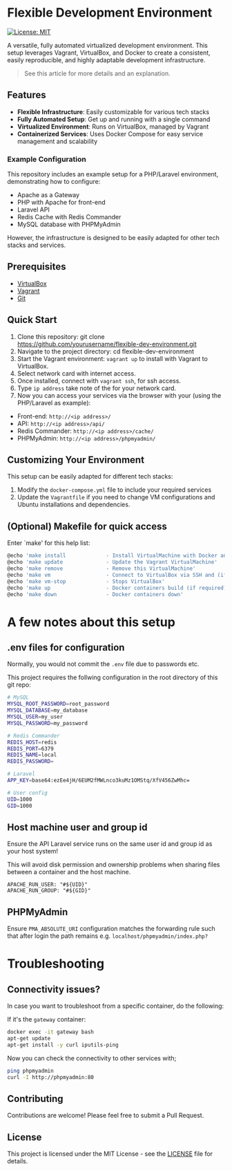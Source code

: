 # Flexible Development Environment

[![License: MIT](https://img.shields.io/badge/License-MIT-yellow.svg)](https://opensource.org/licenses/MIT)

A versatile, fully automated virtualized development environment. This setup leverages Vagrant, VirtualBox, and Docker to create a consistent, easily reproducible, and highly adaptable development infrastructure.

> See this article for more details and an explanation.

## Features

- **Flexible Infrastructure**: Easily customizable for various tech stacks
- **Fully Automated Setup**: Get up and running with a single command
- **Virtualized Environment**: Runs on VirtualBox, managed by Vagrant
- **Containerized Services**: Uses Docker Compose for easy service management and scalability

### Example Configuration

This repository includes an example setup for a PHP/Laravel environment, demonstrating how to configure:

- Apache as a Gateway
- PHP with Apache for front-end
- Laravel API
- Redis Cache with Redis Commander
- MySQL database with PHPMyAdmin

However, the infrastructure is designed to be easily adapted for other tech stacks and services.

## Prerequisites

- [VirtualBox](https://www.virtualbox.org/)
- [Vagrant](https://www.vagrantup.com/)
- [Git](https://git-scm.com/)

## Quick Start
1. Clone this repository: git clone https://github.com/yourusername/flexible-dev-environment.git
2. Navigate to the project directory: cd flexible-dev-environment
3. Start the Vagrant environment: `vagrant up` to install with Vagrant to VirtualBox.
4. Select network card with internet access.
5. Once installed, connect with `vagrant ssh`, for ssh access.
6. Type `ip address` take note of the <ip address> for your network card.
7. Now you can access your services via the browser with your <ip address> (using the PHP/Laravel as example):
- Front-end: `http://<ip address>/`
- API: `http://<ip address>/api/`
- Redis Commander: `http://<ip address>/cache/`
- PHPMyAdmin: `http://<ip address>/phpmyadmin/`

## Customizing Your Environment

This setup can be easily adapted for different tech stacks:

1. Modify the `docker-compose.yml` file to include your required services
2. Update the `Vagrantfile` if you need to change VM configurations and Ubuntu installations and dependencies.

## (Optional) Makefile for quick access

Enter `make' for this help list:

```bash
@echo 'make install				- Install VirtualMachine with Docker and LangFlow'
@echo 'make update				- Update the Vagrant VirtualMachine'
@echo 'make remove				- Remove this VirtualMachine'
@echo 'make vm					- Connect to VirtualBox via SSH and (if required) starts VirtualBox first'
@echo 'make vm-stop				- Stops VirtualBox'
@echo 'make up					- Docker containers build (if required) and up as a daemon (in the background)'
@echo 'make down				- Docker containers down'
```

# A few notes about this setup

## .env files for configuration

Normally, you would not commit the `.env` file due to passwords etc. 

This project requires the follwing configuration in the root directory of this git repo:

```bash
# MySQL
MYSQL_ROOT_PASSWORD=root_password
MYSQL_DATABASE=my_database
MYSQL_USER=my_user
MYSQL_PASSWORD=my_password

# Redis Commander
REDIS_HOST=redis
REDIS_PORT=6379
REDIS_NAME=local
REDIS_PASSWORD=

# Laravel
APP_KEY=base64:ezEe4jH/6EUM2fMWLnco3kuMz1OMStq/XfV456ZwMhc=

# User config
UID=1000
GID=1000
```

## Host machine user and group id

Ensure the API Laravel service runs on the same user id and group id as your host system!

This will avoid disk permission and ownership problems when sharing files between a container and the host machine.

```shell
APACHE_RUN_USER: "#${UID}"
APACHE_RUN_GROUP: "#${GID}"
```

## PHPMyAdmin

Ensure `PMA_ABSOLUTE_URI` configuration matches the forwarding rule such that after login the path remains e.g. `localhost/phpmyadmin/index.php?`

# Troubleshooting

## Connectivity issues?

In case you want to troubleshoot from a specific container, do the following:

If it's the `gateway` container:

```bash
docker exec -it gateway bash
apt-get update
apt-get install -y curl iputils-ping
```

Now you can check the connectivity to other services with;

```bash
ping phpmyadmin
curl -I http://phpmyadmin:80
```

## Contributing

Contributions are welcome! Please feel free to submit a Pull Request.

## License

This project is licensed under the MIT License - see the [LICENSE](LICENSE) file for details.
